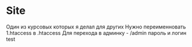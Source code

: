 # Site
Один из курсовых которых я делал для других
Нужно переименновать 1.htaccess в .htaccess
Для перехода в админку - /admin
пароль и логин test
